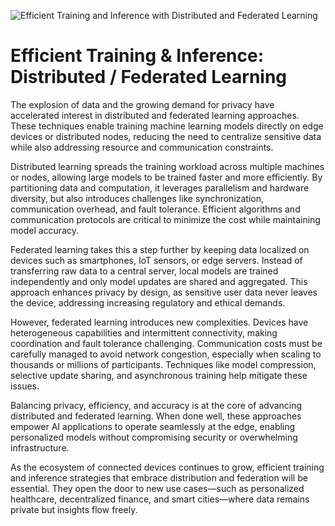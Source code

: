 ![Efficient Training and Inference with Distributed and Federated Learning](https://d3lkc3n5th01x7.cloudfront.net/wp-content/uploads/2024/01/17044114/Federated-learning-1.png)
# Efficient Training & Inference: Distributed / Federated Learning

The explosion of data and the growing demand for privacy have accelerated interest in distributed and federated learning approaches. These techniques enable training machine learning models directly on edge devices or distributed nodes, reducing the need to centralize sensitive data while also addressing resource and communication constraints.

Distributed learning spreads the training workload across multiple machines or nodes, allowing large models to be trained faster and more efficiently. By partitioning data and computation, it leverages parallelism and hardware diversity, but also introduces challenges like synchronization, communication overhead, and fault tolerance. Efficient algorithms and communication protocols are critical to minimize the cost while maintaining model accuracy.

Federated learning takes this a step further by keeping data localized on devices such as smartphones, IoT sensors, or edge servers. Instead of transferring raw data to a central server, local models are trained independently and only model updates are shared and aggregated. This approach enhances privacy by design, as sensitive user data never leaves the device, addressing increasing regulatory and ethical demands.

However, federated learning introduces new complexities. Devices have heterogeneous capabilities and intermittent connectivity, making coordination and fault tolerance challenging. Communication costs must be carefully managed to avoid network congestion, especially when scaling to thousands or millions of participants. Techniques like model compression, selective update sharing, and asynchronous training help mitigate these issues.

Balancing privacy, efficiency, and accuracy is at the core of advancing distributed and federated learning. When done well, these approaches empower AI applications to operate seamlessly at the edge, enabling personalized models without compromising security or overwhelming infrastructure.

As the ecosystem of connected devices continues to grow, efficient training and inference strategies that embrace distribution and federation will be essential. They open the door to new use cases—such as personalized healthcare, decentralized finance, and smart cities—where data remains private but insights flow freely.
